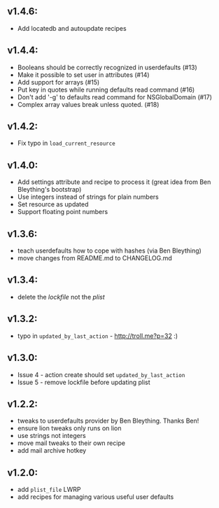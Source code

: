 ## v1.4.6:

* Add locatedb and autoupdate recipes

## v1.4.4:

* Booleans should be correctly recognized in userdefaults (#13)
* Make it possible to set user in attributes (#14)
* Add support for arrays (#15)
* Put key in quotes while running defaults read command (#16)
* Don't add '-g' to defaults read command for NSGlobalDomain (#17)
* Complex array values break unless quoted. (#18)

## v1.4.2:

* Fix typo in `load_current_resource`

## v1.4.0:

* Add settings attribute and recipe to process it (great idea from Ben
  Bleything's bootstrap)
* Use integers instead of strings for plain numbers
* Set resource as updated
* Support floating point numbers

## v1.3.6:

* teach userdefaults how to cope with hashes (via Ben Bleything)
* move changes from README.md to CHANGELOG.md

## v1.3.4:

* delete the *lockfile* not the *plist*

## v1.3.2:

* typo in `updated_by_last_action` - http://troll.me?p=32 :)

## v1.3.0:

* Issue 4 - action create should set `updated_by_last_action`
* Issue 5 - remove lockfile before updating plist

## v1.2.2:

* tweaks to userdefaults provider by Ben Bleything. Thanks Ben!
* ensure lion tweaks only runs on lion
* use strings not integers
* move mail tweaks to their own recipe
* add mail archive hotkey

## v1.2.0:

* add `plist_file` LWRP
* add recipes for managing various useful user defaults
